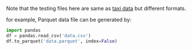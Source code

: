 Note that the testing files here are same as [taxi data](https://github.com/tensorflow/tfx/blob/master/tfx/examples/chicago_taxi_pipeline/data/simple/data.csv)
but different formats.

for example, Parquet data file can be generated by:

```python
import pandas
df = pandas.read_csv('data.csv')
df.to_parquet('data.parquet', index=False)
```
